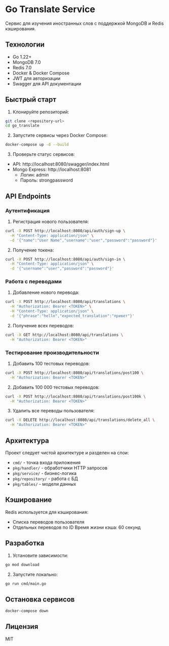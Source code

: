 # Go Translate Service

Сервис для изучения иностранных слов с поддержкой MongoDB и Redis кэширования.

## Технологии

- Go 1.22+
- MongoDB 7.0
- Redis 7.0
- Docker & Docker Compose
- JWT для авторизации
- Swagger для API документации

## Быстрый старт

1. Клонируйте репозиторий:
```bash
git clone <repository-url>
cd go_translate
```

2. Запустите сервисы через Docker Compose:
```bash
docker-compose up -d --build
```

3. Проверьте статус сервисов:
- API: http://localhost:8080/swagger/index.html
- Mongo Express: http://localhost:8081
  - Логин: admin
  - Пароль: strongpassword

## API Endpoints

### Аутентификация

1. Регистрация нового пользователя:
```bash
curl -X POST http://localhost:8080/api/auth/sign-up \
  -H "Content-Type: application/json" \
  -d '{"name":"User Name","username":"user","password":"password"}'
```

2. Получение токена:
```bash
curl -X POST http://localhost:8080/api/auth/sign-in \
  -H "Content-Type: application/json" \
  -d '{"username":"user","password":"password"}'
```

### Работа с переводами

1. Добавление нового перевода:
```bash
curl -X POST http://localhost:8080/api/translations \
  -H "Authorization: Bearer <TOKEN>" \
  -H "Content-Type: application/json" \
  -d '{"phrase":"hello","expected_translation":"привет"}'
```

2. Получение всех переводов:
```bash
curl -X GET http://localhost:8080/api/translations \
  -H "Authorization: Bearer <TOKEN>"
```

### Тестирование производительности

1. Добавить 100 тестовых переводов:
```bash
curl -X POST http://localhost:8080/api/translations/post100 \
  -H "Authorization: Bearer <TOKEN>"
```

2. Добавить 100 000 тестовых переводов:
```bash
curl -X POST http://localhost:8080/api/translations/post100k \
  -H "Authorization: Bearer <TOKEN>"
```

3. Удалить все переводы пользователя:
```bash
curl -X DELETE http://localhost:8080/api/translations/delete_all \
  -H "Authorization: Bearer <TOKEN>"
```

## Архитектура

Проект следует чистой архитектуре и разделен на слои:
- `cmd/` - точка входа приложения
- `pkg/handler/` - обработчики HTTP запросов
- `pkg/service/` - бизнес-логика
- `pkg/repository/` - работа с БД
- `pkg/tables/` - модели данных

## Кэширование

Redis используется для кэширования:
- Списка переводов пользователя
- Отдельных переводов по ID
Время жизни кэша: 60 секунд

## Разработка

1. Установите зависимости:
```bash
go mod download
```

2. Запустите локально:
```bash
go run cmd/main.go
```

## Остановка сервисов

```bash
docker-compose down
```

## Лицензия

MIT
